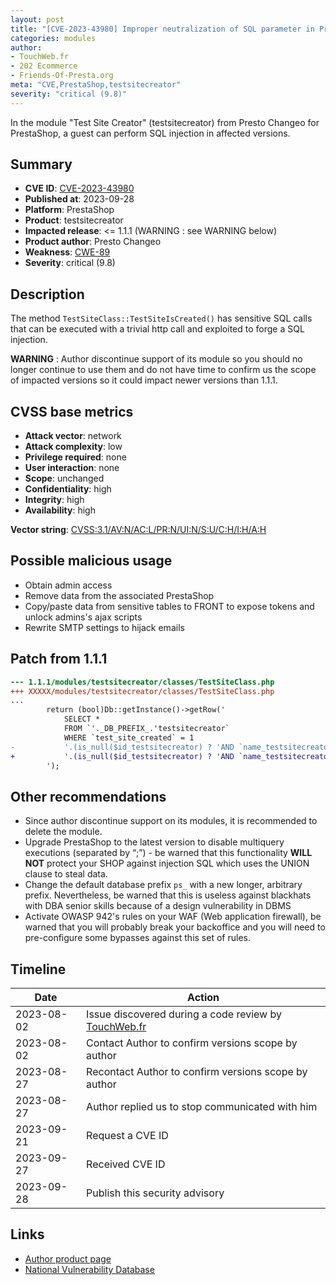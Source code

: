 ```yaml
---
layout: post
title: "[CVE-2023-43980] Improper neutralization of SQL parameter in Presto Changeo - Test Site Creator module for PrestaShop"
categories: modules
author:
- TouchWeb.fr
- 202 Ecommerce
- Friends-Of-Presta.org
meta: "CVE,PrestaShop,testsitecreator"
severity: "critical (9.8)"
---
```


In the module "Test Site Creator" (testsitecreator) from Presto Changeo for PrestaShop, a guest can perform SQL injection in affected versions.


## Summary

* **CVE ID**: [CVE-2023-43980](https://cve.mitre.org/cgi-bin/cvename.cgi?name=CVE-2023-43980)
* **Published at**: 2023-09-28
* **Platform**: PrestaShop
* **Product**: testsitecreator
* **Impacted release**: <= 1.1.1 (WARNING : see WARNING below)
* **Product author**: Presto Changeo
* **Weakness**: [CWE-89](https://cwe.mitre.org/data/definitions/89.html)
* **Severity**: critical (9.8)

## Description

The method `TestSiteClass::TestSiteIsCreated()` has sensitive SQL calls that can be executed with a trivial http call and exploited to forge a SQL injection.

**WARNING** : Author discontinue support of its module so you should no longer continue to use them and do not have time to confirm us the scope of impacted versions so it could impact newer versions than 1.1.1.

## CVSS base metrics

* **Attack vector**: network
* **Attack complexity**: low
* **Privilege required**: none
* **User interaction**: none
* **Scope**: unchanged
* **Confidentiality**: high
* **Integrity**: high
* **Availability**: high

**Vector string**: [CVSS:3.1/AV:N/AC:L/PR:N/UI:N/S:U/C:H/I:H/A:H](https://nvd.nist.gov/vuln-metrics/cvss/v3-calculator?vector=AV:N/AC:L/PR:N/UI:N/S:U/C:H/I:H/A:H)

## Possible malicious usage

* Obtain admin access
* Remove data from the associated PrestaShop
* Copy/paste data from sensitive tables to FRONT to expose tokens and unlock admins's ajax scripts
* Rewrite SMTP settings to hijack emails

## Patch from 1.1.1

```diff
--- 1.1.1/modules/testsitecreator/classes/TestSiteClass.php
+++ XXXXX/modules/testsitecreator/classes/TestSiteClass.php
...
		return (bool)Db::getInstance()->getRow('
			SELECT * 
			FROM `'._DB_PREFIX_.'testsitecreator`
			WHERE `test_site_created` = 1
-			'.(is_null($id_testsitecreator) ? 'AND `name_testsitecreator` = "'.$name_testsitecreator.'"' : 'AND `id_testsitecreator` = '.$id_testsitecreator).'
+			'.(is_null($id_testsitecreator) ? 'AND `name_testsitecreator` = "'.pSQL($name_testsitecreator).'"' : 'AND `id_testsitecreator` = '.(int) $id_testsitecreator).'
		');
```

## Other recommendations

* Since author discontinue support on its modules, it is recommended to delete the module.
* Upgrade PrestaShop to the latest version to disable multiquery executions (separated by “;”) - be warned that this functionality **WILL NOT** protect your SHOP against injection SQL which uses the UNION clause to steal data.
* Change the default database prefix `ps_` with a new longer, arbitrary prefix. Nevertheless, be warned that this is useless against blackhats with DBA senior skills because of a design vulnerability in DBMS
* Activate OWASP 942's rules on your WAF (Web application firewall), be warned that you will probably break your backoffice and you will need to pre-configure some bypasses against this set of rules.

## Timeline

| Date | Action |
|--|--|
| 2023-08-02 | Issue discovered during a code review by [TouchWeb.fr](https://www.touchweb.fr) |
| 2023-08-02 | Contact Author to confirm versions scope by author |
| 2023-08-27 | Recontact Author to confirm versions scope by author |
| 2023-08-27 | Author replied us to stop communicated with him |
| 2023-09-21 | Request a CVE ID |
| 2023-09-27 | Received CVE ID |
| 2023-09-28 | Publish this security advisory |

## Links

* [Author product page](https://www.presto-changeo.com/prestashop/home/158-test-site-creator.html)
* [National Vulnerability Database](https://nvd.nist.gov/vuln/detail/CVE-2023-43980)

